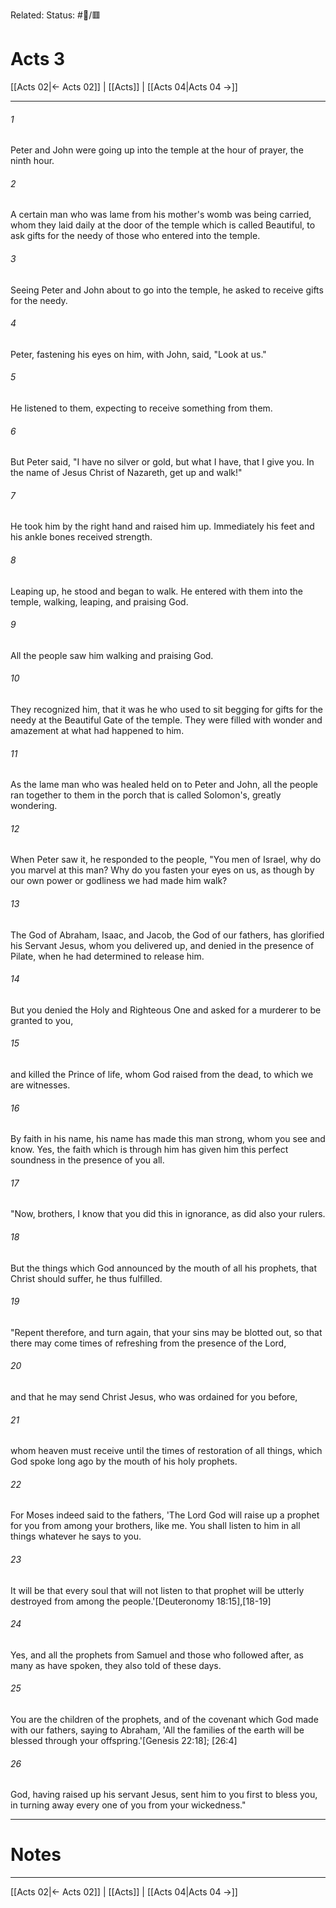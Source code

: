 Related:
Status: #📖/🟥
# Acts 3

[[Acts 02|← Acts 02]] | [[Acts]] | [[Acts 04|Acts 04 →]]
***



###### 1 
Peter and John were going up into the temple at the hour of prayer, the ninth hour. 

###### 2 
A certain man who was lame from his mother's womb was being carried, whom they laid daily at the door of the temple which is called Beautiful, to ask gifts for the needy of those who entered into the temple. 

###### 3 
Seeing Peter and John about to go into the temple, he asked to receive gifts for the needy. 

###### 4 
Peter, fastening his eyes on him, with John, said, "Look at us." 

###### 5 
He listened to them, expecting to receive something from them. 

###### 6 
But Peter said, "I have no silver or gold, but what I have, that I give you. In the name of Jesus Christ of Nazareth, get up and walk!" 

###### 7 
He took him by the right hand and raised him up. Immediately his feet and his ankle bones received strength. 

###### 8 
Leaping up, he stood and began to walk. He entered with them into the temple, walking, leaping, and praising God. 

###### 9 
All the people saw him walking and praising God. 

###### 10 
They recognized him, that it was he who used to sit begging for gifts for the needy at the Beautiful Gate of the temple. They were filled with wonder and amazement at what had happened to him. 

###### 11 
As the lame man who was healed held on to Peter and John, all the people ran together to them in the porch that is called Solomon's, greatly wondering. 

###### 12 
When Peter saw it, he responded to the people, "You men of Israel, why do you marvel at this man? Why do you fasten your eyes on us, as though by our own power or godliness we had made him walk? 

###### 13 
The God of Abraham, Isaac, and Jacob, the God of our fathers, has glorified his Servant Jesus, whom you delivered up, and denied in the presence of Pilate, when he had determined to release him. 

###### 14 
But you denied the Holy and Righteous One and asked for a murderer to be granted to you, 

###### 15 
and killed the Prince of life, whom God raised from the dead, to which we are witnesses. 

###### 16 
By faith in his name, his name has made this man strong, whom you see and know. Yes, the faith which is through him has given him this perfect soundness in the presence of you all. 

###### 17 
"Now, brothers, I know that you did this in ignorance, as did also your rulers. 

###### 18 
But the things which God announced by the mouth of all his prophets, that Christ should suffer, he thus fulfilled. 

###### 19 
"Repent therefore, and turn again, that your sins may be blotted out, so that there may come times of refreshing from the presence of the Lord, 

###### 20 
and that he may send Christ Jesus, who was ordained for you before, 

###### 21 
whom heaven must receive until the times of restoration of all things, which God spoke long ago by the mouth of his holy prophets. 

###### 22 
For Moses indeed said to the fathers, 'The Lord God will raise up a prophet for you from among your brothers, like me. You shall listen to him in all things whatever he says to you. 

###### 23 
It will be that every soul that will not listen to that prophet will be utterly destroyed from among the people.'<crossref intro="3:23">[Deuteronomy 18:15],[18-19]</crossref> 

###### 24 
Yes, and all the prophets from Samuel and those who followed after, as many as have spoken, they also told of these days. 

###### 25 
You are the children of the prophets, and of the covenant which God made with our fathers, saying to Abraham, 'All the families of the earth will be blessed through your offspring.'<crossref intro="3:25">[Genesis 22:18]; [26:4]</crossref> 

###### 26 
God, having raised up his servant Jesus, sent him to you first to bless you, in turning away every one of you from your wickedness."

---
# Notes


***
[[Acts 02|← Acts 02]] | [[Acts]] | [[Acts 04|Acts 04 →]]
